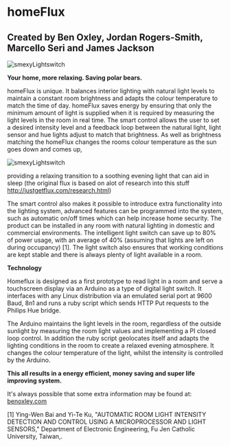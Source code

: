 homeFlux
========
Created by Ben Oxley, Jordan Rogers-Smith, Marcello Seri and James Jackson
--------------------------------------------------------------------------

![smexyLightswitch](http://benoxley.co.uk/wp-content/uploads/2012/06/20120427162844_15s.jpg)

**Your home, more relaxing. Saving polar bears.**

homeFlux is unique. It balances interior lighting with natural light levels to maintain a constant room brightness and adapts the colour temperature to match the time of day. homeFlux saves energy by ensuring that only the minimum amount of light is supplied when it is required by measuring the light levels in the room in real time. The smart control allows the user to set a desired intensity level and a feedback loop between the natural light, light sensor and hue lights adjust to match that brightness. As well as brightness matching the homeFlux changes the rooms colour temperature as the sun goes down and comes up, 

![smexyLightswitch](http://f.cl.ly/items/2k1N0r1R2d1l2o260U2u/Screen%20Shot%202013-07-21%20at%2011.10.41.png)

providing a relaxing transition to a soothing evening light that can aid in sleep (the original flux is based on alot of research into this stuff http://justgetflux.com/research.html)

The smart control also makes it possible to introduce extra functionality into the lighting system, advanced features can be programmed into the system, such as automatic on/off times which can help increase home security. The product can be installed in any room with natural lighting in domestic and commercial environments. The intelligent light switch can save up to 80% of power usage, with an average of 40% (assuming that lights are left on during occupancy) [1]. The light switch also ensures that working conditions are kept stable and there is always plenty of light available in a room. 

**Technology**

Homeflux is designed as a first prototype to read light in a room and serve a touchscreen display via an Arduino as a type of digital light switch. It interfaces with any Linux distribution via an emulated serial port at 9600 Baud, 8n1 and runs a ruby script which sends HTTP Put requests to the Philips Hue bridge.
 
The Arduino maintains the light levels in the room, regardless of the outside sunlight  by measuring the room light values and implementing a PI closed loop control. In addition the ruby script geolocates itself and adapts the lighting conditions in the room to create a relaxed evening atmosphere. It changes the colour temperature of the light, whilst the intensity is controlled by the Arduino. 
   
**This all results in a energy efficient, money saving and super life improving system.**

It's always possible that some extra information may be found at: [benoxley.com](http://benoxley.com/ "benoxley.com")

[1]	Ying-Wen Bai and Yi-Te Ku, "AUTOMATIC ROOM LIGHT INTENSITY DETECTION AND CONTROL USING A MICROPROCESSOR AND LIGHT SENSORS," Department of Electronic Engineering, Fu Jen Catholic University, Taiwan,.

